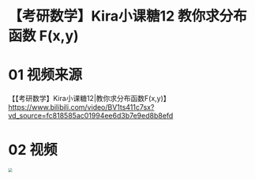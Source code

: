 # 【考研数学】Kira小课糖12 教你求分布函数 F(x,y) 



# 01 视频来源

【【考研数学】Kira小课糖12|教你求分布函数F(x,y)】https://www.bilibili.com/video/BV1ts411c7sx?vd_source=fc818585ac01994ee6d3b7e9ed8b8efd



# 02 视频

<img src="https://cvp.oss-cn-shanghai.aliyuncs.com/202411261317858.png" style="zoom:50%;" />